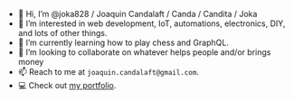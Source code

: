 - 👋 Hi, I’m @joka828 / Joaquin Candalaft / Canda / Candita / Joka
- 👀 I’m interested in web development, IoT, automations, electronics, DIY, and lots of other things.
- 🌱 I’m currently learning how to play chess and GraphQL. 
- 💞️ I’m looking to collaborate on whatever helps people and/or brings money
- 📫 Reach to me at `joaquin.candalaft@gmail.com`.
- 💻 Check out [my portfolio](https://joaquincandalaft.com/).
